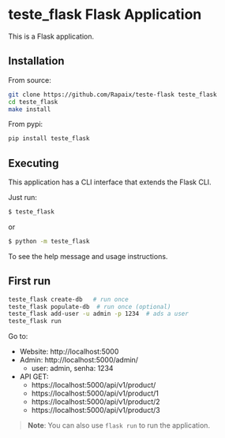 # teste_flask Flask Application

This is a Flask application.

## Installation

From source:

```bash
git clone https://github.com/Rapaix/teste-flask teste_flask
cd teste_flask
make install
```

From pypi:

```bash
pip install teste_flask
```

## Executing

This application has a CLI interface that extends the Flask CLI.

Just run:

```bash
$ teste_flask
```

or

```bash
$ python -m teste_flask
```

To see the help message and usage instructions.

## First run

```bash
teste_flask create-db   # run once
teste_flask populate-db  # run once (optional)
teste_flask add-user -u admin -p 1234  # ads a user
teste_flask run
```

Go to:

- Website: http://localhost:5000
- Admin: http://localhost:5000/admin/
  - user: admin, senha: 1234
- API GET:
  - https://localhost:5000/api/v1/product/
  - https://localhost:5000/api/v1/product/1
  - https://localhost:5000/api/v1/product/2
  - https://localhost:5000/api/v1/product/3


> **Note**: You can also use `flask run` to run the application.

